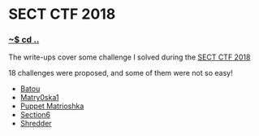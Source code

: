# SECT CTF 2018

### [~$ cd ..](../)

The write-ups cover some challenge I solved during the [SECT CTF 2018](https://sect.ctf.rocks)

18 challenges were proposed, and some of them were not so easy!

* [Batou](batou/)
* [Matry0ska1](Matry0ska1/)
* [Puppet Matrioshka](puppet_matrioshka/)
* [Section6](section6/)
* [Shredder](shredder/)
